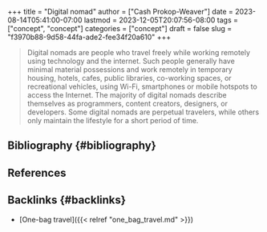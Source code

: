 +++
title = "Digital nomad"
author = ["Cash Prokop-Weaver"]
date = 2023-08-14T05:41:00-07:00
lastmod = 2023-12-05T20:07:56-08:00
tags = ["concept", "concept"]
categories = ["concept"]
draft = false
slug = "f3970b88-9d58-44fa-ade2-fee34f20a610"
+++

> Digital nomads are people who travel freely while working remotely using technology and the internet. Such people generally have minimal material possessions and work remotely in temporary housing, hotels, cafes, public libraries, co-working spaces, or recreational vehicles, using Wi-Fi, smartphones or mobile hotspots to access the Internet. The majority of digital nomads describe themselves as programmers, content creators, designers, or developers. Some digital nomads are perpetual travelers, while others only maintain the lifestyle for a short period of time.


## Bibliography {#bibliography}

## References

<style>.csl-entry{text-indent: -1.5em; margin-left: 1.5em;}</style><div class="csl-bib-body">
</div>


## Backlinks {#backlinks}

-   [One-bag travel]({{< relref "one_bag_travel.md" >}})
